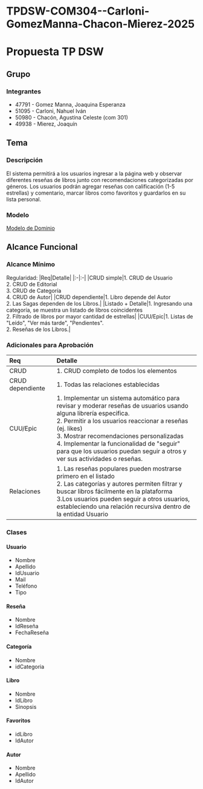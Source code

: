 # TPDSW-COM304--Carloni-GomezManna-Chacon-Mierez-2025
# Propuesta TP DSW

## Grupo
### Integrantes
* 47791 - Gomez Manna, Joaquina Esperanza
* 51095 - Carloni, Nahuel Iván
* 50980 - Chacón, Agustina Celeste (com 301)
* 49938 - Mierez, Joaquín 

## Tema
### Descripción
El sistema permitirá a los usuarios ingresar a la página web y observar diferentes reseñas de libros junto con recomendaciones categorizadas por géneros. Los usuarios podrán agregar reseñas con calificación (1-5 estrellas) y comentario, marcar libros como favoritos y guardarlos en su lista personal.

### Modelo

[Modelo de Dominio](https://drive.google.com/file/d/19oo2OMIBkmHHlL8IWxTLiJujF6Z2ven8/view?usp=sharing)

## Alcance Funcional 

### Alcance Mínimo

Regularidad:
|Req|Detalle|
|:-|:-|
|CRUD simple|1. CRUD de Usuario<br>2. CRUD de Editorial<br>3. CRUD de Categoría<br>4. CRUD de Autor|
|CRUD dependiente|1. Libro depende del Autor<br>2. Las Sagas dependen de los Libros.|
|Listado + Detalle|1. Ingresando una categoría, se muestra un listado de libros coincidentes<br>2. Filtrado de libros por mayor cantidad de estrellas|
|CUU/Epic|1. Listas de "Leído", "Ver más tarde", "Pendientes".<br>2. Reseñas de los Libros.|

### Adicionales para Aprobación

|Req|Detalle|
|:-|:-|
|CRUD |1. CRUD completo de todos los elementos|
|CRUD dependiente |1. Todas las relaciones establecidas|
|CUU/Epic|1. Implementar un sistema automático para revisar y moderar reseñas de usuarios usando alguna librería especifica.<br>2. Permitir a los usuarios reaccionar a reseñas (ej. likes)<br>3. Mostrar recomendaciones personalizadas<br>4. Implementar la funcionalidad de "seguir" para que los usuarios puedan seguir a otros y ver sus actividades o reseñas.|
|Relaciones|1. Las reseñas populares pueden mostrarse primero en el listado<br>2.  Las categorías y autores permiten filtrar y buscar libros fácilmente en la plataforma<br>3.Los usuarios pueden seguir a otros usuarios, estableciendo una relación recursiva dentro de la entidad Usuario|

### Clases

#### Usuario
- Nombre
- Apellido
- IdUsuario
- Mail
- Teléfono
- Tipo

#### Reseña
- Nombre
- IdReseña
- FechaReseña

#### Categoría
- Nombre
- idCategoria

#### Libro
- Nombre
- IdLibro
- Sinopsis

#### Favoritos
- idLibro
- IdAutor

#### Autor
- Nombre
- Apellido
- IdAutor
